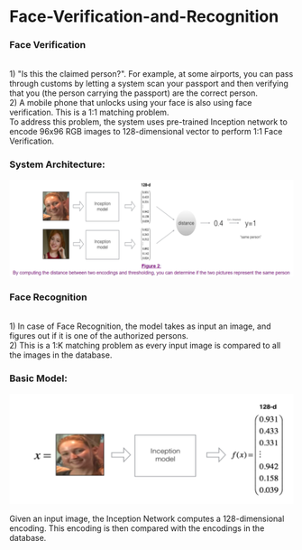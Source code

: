 # Face-Verification-and-Recognition

<h3> Face Verification </h3>
<br>
1) "Is this the claimed person?". For example, at some airports, you can pass through customs by letting a system scan your passport and then verifying that you (the person      carrying the passport) are the correct person. <br>
2) A mobile phone that unlocks using your face is also using face verification. This is a 1:1 matching problem.
<br>
To address this problem, the system uses pre-trained Inception network to encode 96x96 RGB images to 128-dimensional vector to perform 1:1 Face Verification.
<br>
<h3>System Architecture:</h3>

![overview diagram](/architecture.png)

<h3> Face Recognition </h3>
<br>
1) In case of Face Recognition, the model takes as input an image, and figures out if it is one of the authorized persons.
<br>
2) This is a 1:K matching problem as every input image is compared to all the images in the database.
<br>
<h3> Basic Model: </h3>

![Architecture](/Inception.png)

Given an input image, the Inception Network computes a 128-dimensional encoding. This encoding is then compared with the encodings in the database.
